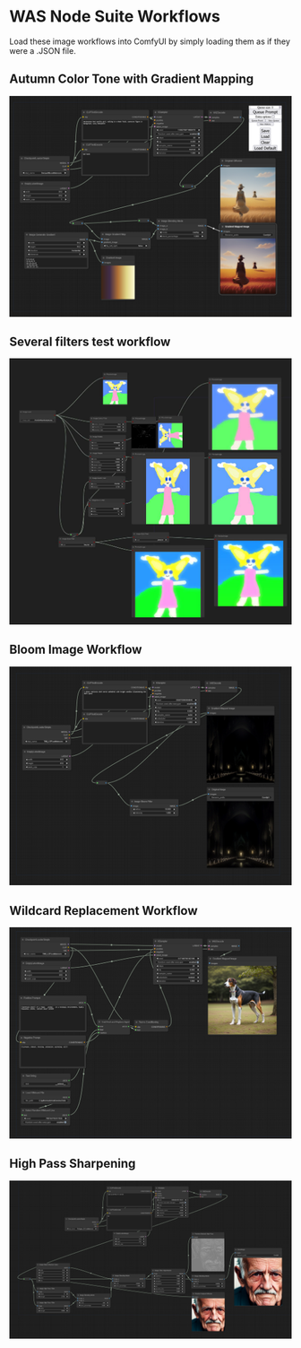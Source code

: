 # WAS Node Suite Workflows

Load these image workflows into ComfyUI by simply loading them as if they were a .JSON file. 

## Autumn Color Tone with Gradient Mapping
<img src="Autumn_Gradient_Map_Example.png">

## Several filters test workflow
<img src="several_filters_test_workflow.png">

## Bloom Image Workflow
<img src="Bloom_Image_Workflow.png">

## Wildcard Replacement Workflow
<img src="Wildcard_Replacement_Example.png">

## High Pass Sharpening
<img src="High_Pass_Sharpening.png">